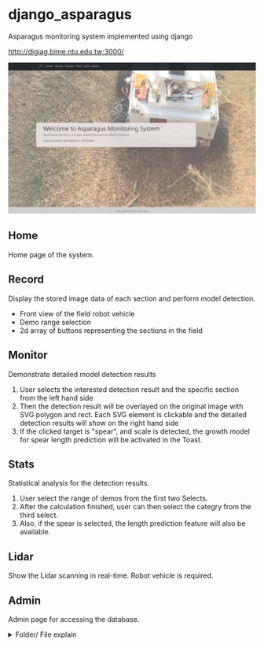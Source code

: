 # django_asparagus
Asparagus monitoring system implemented using django

http://digiag.bime.ntu.edu.tw:3000/

![](https://github.com/JustinBear99/django_asparagus/blob/master/homepage.jpg)

## Home
Home page of the system.

## Record
Display the stored image data of each section and perform model detection.
* Front view of the field robot vehicle
* Demo range selection
* 2d array of buttons representing the sections in the field

## Monitor
Demonstrate detailed model detection results
1. User selects the interested detection result and the specific section from the left hand side
2. Then the detection result will be overlayed on the original image with SVG polygon and rect.
   Each SVG element is clickable and the detailed detection results will show on the right hand side
3. If the clicked target is "spear", and scale is detected, the growth model for spear length prediction will be activated in the Toast.

## Stats
Statistical analysis for the detection results.
1. User select the range of demos from the first two Selects.
2. After the calculation finished, user can then select the categry from the third select.
3. Also, if the spear is selected, the length prediction feature will also be available.

## Lidar
Show the Lidar scanning in real-time. Robot vehicle is required.

## Admin
Admin page for accessing the database.


<details>
<summary>Folder/ File explain</summary>

```
api                    // 提供佐翼查詢section最新辨識結果功能
asparagus              // 主要設定目錄，內有setting.py，原本專案應是較做asparagus，而非目前django_asparagus
css                    //
detectron              // detectron2運行model使用
home                   //
lidar                  //
monitor                //
record                 //
static                 //
stats                  //
templates              //
db.sqlite3             //
manage.py              //
routine.py             // 每天定時執行demo predict
```
</details>